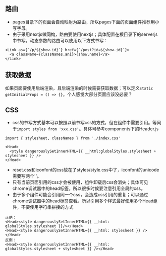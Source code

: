 路由
--
- pages目录下的页面会自动映射为路由，所以pages下面的页面组件推荐用小写字母。
- 由于采用nextjs做同构，路由要使用nextjs；具体配置在根目录下的serverjs中书写。动态参数的路由可以使用以下方式书写：
```
<Link as={`/p/${show.id}`} href={`/post?id=${show.id}`}>
  <a className={classNames.ani}>{show.name}</a>
</Link>
```

获取数据
--

如果页面要使用后端渲染，且后端渲染的时候需要获取数据；可以定义`static getInitialProps = () => {}`。个人感觉大部分页面应该没必要？

CSS
--

- css的书写方式基本可以按照以前书写css的方式，但在组件中需要引用。等同于`import styles from 'xxx.css'`。具体可参考components下的Header.js

```
import { stylesheet, classNames } from './index.css'

<Head>
  <style dangerouslySetInnerHTML={{ __html:globalStyles.stylesheet + stylesheet }} />
</Head>
```
- reset.css和iconfont的css放在了styles/style.css中了，iconfont的unicode需要写两个'\'。
- 只有当前页面引用的css才会被使用，组件卸载后css会消失；具体可见chrome调试器中的head标签。所以很多时候要注意引用全局的css。
- 由于多个组件可能会引用同一个css，会造成css引用的重复；可以通过chrome调试器中的head标签查看。所以引用多个样式最好使用多个Head组件，不要使用字符串拼接的方式
```
正确：
<Head><style dangerouslySetInnerHTML={{ __html: globalStyles.stylesheet }}/></Head>
<Head><style dangerouslySetInnerHTML={{ __html: stylesheet }} /></Head>
反例：
<Head><style dangerouslySetInnerHTML={{ __html: globalStyles.stylesheet + stylesheet }} /></Head>
```
